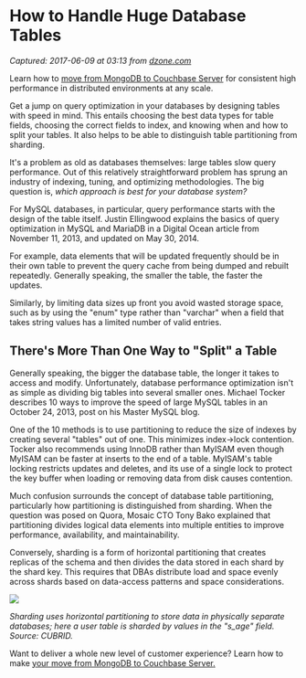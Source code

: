 # How to Handle Huge Database Tables

_Captured: 2017-06-09 at 03:13 from [dzone.com](https://dzone.com/articles/how-to-handle-huge-database-tables?edition=304143&utm_source=Daily%20Digest&utm_medium=email&utm_campaign=dd%202017-06-07)_

Learn how to [move from MongoDB to Couchbase Server](https://dzone.com/go?i=206124&u=https%3A%2F%2Fservedby.flashtalking.com%2Fclick%2F8%2F76151%3B2454368%3B369307%3B211%3B0%2F%3Fft_width%3D1%26ft_height%3D1%26url%3D14283402) for consistent high performance in distributed environments at any scale.

Get a jump on query optimization in your databases by designing tables with speed in mind. This entails choosing the best data types for table fields, choosing the correct fields to index, and knowing when and how to split your tables. It also helps to be able to distinguish table partitioning from sharding.

It's a problem as old as databases themselves: large tables slow query performance. Out of this relatively straightforward problem has sprung an industry of indexing, tuning, and optimizing methodologies. The big question is, _which approach is best for your database system?_

For MySQL databases, in particular, query performance starts with the design of the table itself. Justin Ellingwood explains the basics of query optimization in MySQL and MariaDB in a Digital Ocean article from November 11, 2013, and updated on May 30, 2014.

For example, data elements that will be updated frequently should be in their own table to prevent the query cache from being dumped and rebuilt repeatedly. Generally speaking, the smaller the table, the faster the updates.

Similarly, by limiting data sizes up front you avoid wasted storage space, such as by using the "enum" type rather than "varchar" when a field that takes string values has a limited number of valid entries.

## There's More Than One Way to "Split" a Table

Generally speaking, the bigger the database table, the longer it takes to access and modify. Unfortunately, database performance optimization isn't as simple as dividing big tables into several smaller ones. Michael Tocker describes 10 ways to improve the speed of large MySQL tables in an October 24, 2013, post on his Master MySQL blog.

One of the 10 methods is to use partitioning to reduce the size of indexes by creating several "tables" out of one. This minimizes index->lock contention. Tocker also recommends using InnoDB rather than MyISAM even though MyISAM can be faster at inserts to the end of a table. MyISAM's table locking restricts updates and deletes, and its use of a single lock to protect the key buffer when loading or removing data from disk causes contention.

Much confusion surrounds the concept of database table partitioning, particularly how partitioning is distinguished from sharding. When the question was posed on Quora, Mosaic CTO Tony Bako explained that partitioning divides logical data elements into multiple entities to improve performance, availability, and maintainability.

Conversely, sharding is a form of horizontal partitioning that creates replicas of the schema and then divides the data stored in each shard by the shard key. This requires that DBAs distribute load and space evenly across shards based on data-access patterns and space considerations.

![](https://s3-us-west-1.amazonaws.com/morpheus-staging/system/spud_media/188/original/tables1.jpg?1414453819)

_Sharding uses horizontal partitioning to store data in physically separate databases; here a user table is sharded by values in the "s_age" field. Source: CUBRID._

Want to deliver a whole new level of customer experience? Learn how to make [your move from MongoDB to Couchbase Server](https://dzone.com/go?i=206125&u=https%3A%2F%2Fservedby.flashtalking.com%2Fclick%2F8%2F76151%3B2454369%3B369307%3B211%3B0%2F%3Fft_width%3D1%26ft_height%3D1%26url%3D14283403)[.](https://dzone.com/go?i=206125&u=https%3A%2F%2Fservedby.flashtalking.com%2Fclick%2F8%2F76151%3B2454369%3B369307%3B211%3B0%2F%3Fft_width%3D1%26ft_height%3D1%26url%3D14283403)

